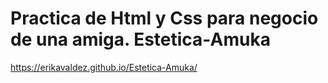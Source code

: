 # Practica de Html y Css para negocio de una amiga. Estetica-Amuka
https://erikavaldez.github.io/Estetica-Amuka/
